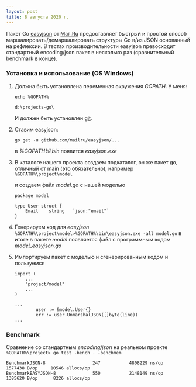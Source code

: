 ```yaml
---
layout: post
title: 8 августа 2020 г.
---
```


Пакет Go [easyjson](https://github.com/mailru/easyjson) от [Mail.Ru](https://github.com/mailru) предоставляет быстрый и простой способ маршалировать/демаршалировать структуры Go в/из JSON основанный на рефлексии. В тестах производительности easyjson превосходит стандартный encoding/json пакет в несколько раз (сравнительный benchmark в конце).

### Установка и использование (OS Windows)

1. Должна быть установлена переменная окружения *GOPATH*. У меня:

    `echo %GOPATH%`

    `d:\projects-go\`

    И должен быть установлен [git](https://git-scm.com/download/win).

2. Cтавим easyjson:

    `go get -u github.com/mailru/easyjson/...`

    в *%GOPATH%\bin* появится *easyjson.exe*

3. В каталоге нашего проекта создаем подкаталог, он же пакет go, отличный от main (это обязательно), например
    `%GOPATH%\project\model`

    и создаем файл *model.go* с нашей моделью
    ```
    package model

    type User struct {
        Email    string   `json:"email"`
    }
    ```
4. Генерируем код для *easyjson*
   `%GOPATH%\project\model>%GOPATH%\bin\easyjson.exe -all model.go`
   в итоге в пакете *model* появляется файл с программным кодом *model_easyjson.go*

5. Импортируем пакет с моделью и сгенерированным кодом и   пользуемся
    ```
    import (
        ...
        "project/model"
        ...
    )

    ...
            user := &model.User{}
            err := user.UnmarshalJSON([]byte(line))
    ...
    ```

### Benchmark
Сравнение со стандартным *encoding/json* на реальном проекте
`%GOPATH%\project> go test -bench . -benchmem`
```
BenchmarkJSON-8                  247           4808229 ns/op         1577438 B/op     10546 allocs/op
BenchmarkEASYJSON-8              550           2148149 ns/op         1385620 B/op      8226 allocs/op
```
